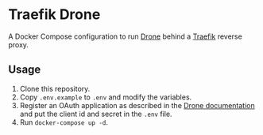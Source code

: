 # Traefik Drone

A Docker Compose configuration to run [Drone](https://drone.io/) behind a [Traefik](https://traefik.io/) reverse proxy.

## Usage

1. Clone this repository.
2. Copy `.env.example` to `.env` and modify the variables.
3. Register an OAuth application as described in the [Drone documentation](https://docs.drone.io/installation/providers/github/) and put the client id and secret in the `.env` file.
4. Run `docker-compose up -d`.
